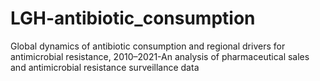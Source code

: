 # LGH-antibiotic_consumption
Global dynamics of antibiotic consumption and regional drivers for antimicrobial resistance, 2010–2021-An analysis of pharmaceutical sales and antimicrobial resistance surveillance data
